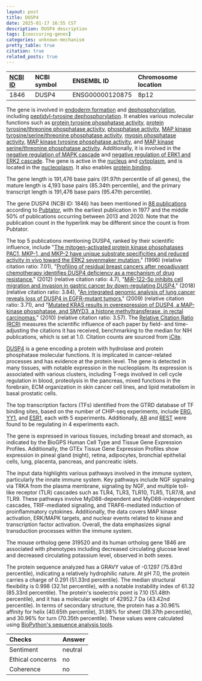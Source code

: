```yaml
---
layout: post
title: DUSP4
date: 2025-01-17 16:55 CST
description: DUSP4 description
tags: [cooccuring-genes]
categories: unknown-mechanism
pretty_table: true
citation: true
related_posts: true
---
```




| [NCBI ID](https://www.ncbi.nlm.nih.gov/gene/1846) | NCBI symbol | ENSEMBL ID | Chromosome location |
| :-------- | :------- | :-------- | :------- |
| 1846  | DUSP4 | ENSG00000120875 | 8p12 |



The gene is involved in [endoderm formation](https://amigo.geneontology.org/amigo/term/GO:0001706) and [dephosphorylation](https://amigo.geneontology.org/amigo/term/GO:0016311), including [peptidyl-tyrosine dephosphorylation](https://amigo.geneontology.org/amigo/term/GO:0035335). It enables various molecular functions such as [protein tyrosine phosphatase activity](https://amigo.geneontology.org/amigo/term/GO:0004725), [protein tyrosine/threonine phosphatase activity](https://amigo.geneontology.org/amigo/term/GO:0008330), [phosphatase activity](https://amigo.geneontology.org/amigo/term/GO:0016791), [MAP kinase tyrosine/serine/threonine phosphatase activity](https://amigo.geneontology.org/amigo/term/GO:0017017), [myosin phosphatase activity](https://amigo.geneontology.org/amigo/term/GO:0017018), [MAP kinase tyrosine phosphatase activity](https://amigo.geneontology.org/amigo/term/GO:0033550), and [MAP kinase serine/threonine phosphatase activity](https://amigo.geneontology.org/amigo/term/GO:1990439). Additionally, it is involved in the [negative regulation of MAPK cascade](https://amigo.geneontology.org/amigo/term/GO:0043409) and [negative regulation of ERK1 and ERK2 cascade](https://amigo.geneontology.org/amigo/term/GO:0070373). The gene is active in the [nucleus](https://amigo.geneontology.org/amigo/term/GO:0005634) and [cytoplasm](https://amigo.geneontology.org/amigo/term/GO:0005737), and is located in the [nucleoplasm](https://amigo.geneontology.org/amigo/term/GO:0005654). It also enables [protein binding](https://amigo.geneontology.org/amigo/term/GO:0005515).


The gene length is 191,476 base pairs (91.97th percentile of all genes), the mature length is 4,193 base pairs (85.34th percentile), and the primary transcript length is 191,476 base pairs (95.47th percentile).


The gene DUSP4 (NCBI ID: 1846) has been mentioned in [88 publications](https://pubmed.ncbi.nlm.nih.gov/?term=%22DUSP4%22) according to [Pubtator](https://academic.oup.com/nar/article/47/W1/W587/5494727), with the earliest publication in 1977 and the middle 50% of publications occurring between 2013 and 2020. Note that the publication count in the hyperlink may be different since the count is from Pubtator.


The top 5 publications mentioning DUSP4, ranked by their scientific influence, include "[The mitogen-activated protein kinase phosphatases PAC1, MKP-1, and MKP-2 have unique substrate specificities and reduced activity in vivo toward the ERK2 sevenmaker mutation.](https://pubmed.ncbi.nlm.nih.gov/8626452)" (1996) (relative citation ratio: 7.01), "[Profiling of residual breast cancers after neoadjuvant chemotherapy identifies DUSP4 deficiency as a mechanism of drug resistance.](https://pubmed.ncbi.nlm.nih.gov/22683778)" (2012) (relative citation ratio: 4.7), "[MiR-122-5p inhibits cell migration and invasion in gastric cancer by down-regulating DUSP4.](https://pubmed.ncbi.nlm.nih.gov/29509059)" (2018) (relative citation ratio: 3.84), "[An integrated genomic analysis of lung cancer reveals loss of DUSP4 in EGFR-mutant tumors.](https://pubmed.ncbi.nlm.nih.gov/19525976)" (2009) (relative citation ratio: 3.71), and "[Mutated KRAS results in overexpression of DUSP4, a MAP-kinase phosphatase, and SMYD3, a histone methyltransferase, in rectal carcinomas.](https://pubmed.ncbi.nlm.nih.gov/20725992)" (2010) (relative citation ratio: 3.57). The [Relative Citation Ratio (RCR)](https://journals.plos.org/plosbiology/article?id=10.1371/journal.pbio.1002541) measures the scientific influence of each paper by field- and time-adjusting the citations it has received, benchmarking to the median for NIH publications, which is set at 1.0. Citation counts are sourced from [iCite](https://icite.od.nih.gov).


[DUSP4](https://www.proteinatlas.org/ENSG00000120875-DUSP4) is a gene encoding a protein with hydrolase and protein phosphatase molecular functions. It is implicated in cancer-related processes and has evidence at the protein level. The gene is detected in many tissues, with notable expression in the nucleoplasm. Its expression is associated with various clusters, including T-regs involved in cell cycle regulation in blood, proteolysis in the pancreas, mixed functions in the forebrain, ECM organization in skin cancer cell lines, and lipid metabolism in basal prostatic cells.


The top transcription factors (TFs) identified from the GTRD database of TF binding sites, based on the number of CHIP-seq experiments, include [ERG](https://www.ncbi.nlm.nih.gov/gene/2078), [YY1](https://www.ncbi.nlm.nih.gov/gene/7528), and [ESR1](https://www.ncbi.nlm.nih.gov/gene/2099), each with 5 experiments. Additionally, [AR](https://www.ncbi.nlm.nih.gov/gene/367) and [REST](https://www.ncbi.nlm.nih.gov/gene/5978) were found to be regulating in 4 experiments each.





The gene is expressed in various tissues, including breast and stomach, as indicated by the BioGPS Human Cell Type and Tissue Gene Expression Profiles. Additionally, the GTEx Tissue Gene Expression Profiles show expression in pineal gland (night), retina, adipocytes, bronchial epithelial cells, lung, placenta, pancreas, and pancreatic islets.


The input data highlights various pathways involved in the immune system, particularly the innate immune system. Key pathways include NGF signaling via TRKA from the plasma membrane, signaling by NGF, and multiple toll-like receptor (TLR) cascades such as TLR4, TLR3, TLR10, TLR5, TLR7/8, and TLR9. These pathways involve MyD88-dependent and MyD88-independent cascades, TRIF-mediated signaling, and TRAF6-mediated induction of proinflammatory cytokines. Additionally, the data covers MAP kinase activation, ERK/MAPK targets, and nuclear events related to kinase and transcription factor activation. Overall, the data emphasizes signal transduction processes within the immune system.


The mouse ortholog gene 319520 and its human ortholog gene 1846 are associated with phenotypes including decreased circulating glucose level and decreased circulating potassium level, observed in both sexes.


The protein sequence analyzed has a GRAVY value of -0.1297 (75.83rd percentile), indicating a relatively hydrophilic nature. At pH 7.0, the protein carries a charge of 0.291 (51.33rd percentile). The median structural flexibility is 0.998 (32.1st percentile), with a notable instability index of 61.32 (85.33rd percentile). The protein's isoelectric point is 7.10 (51.48th percentile), and it has a molecular weight of 42952.7 Da (43.42nd percentile). In terms of secondary structure, the protein has a 30.96% affinity for helix (40.65th percentile), 31.98% for sheet (39.37th percentile), and 30.96% for turn (70.35th percentile). These values were calculated using [BioPython's sequence analysis tools](https://biopython.org/docs/1.75/api/Bio.SeqUtils.ProtParam.html).





| Checks    | Answer |
| :-------- | :------- |
| Sentiment  | neutral   |
| Ethical concerns | no     |
| Coherence    | no    |